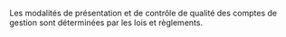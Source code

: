 Les modalités de présentation et de contrôle de qualité des comptes de gestion sont déterminées par les lois et règlements.